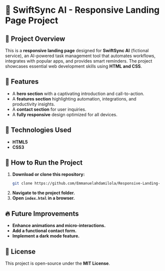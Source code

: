 # 🚀 **SwiftSync AI - Responsive Landing Page Project**  

## 📌 **Project Overview**  
This is a **responsive landing page** designed for **SwiftSync AI** (fictional service), an AI-powered task management tool that automates workflows, integrates with popular apps, and provides smart reminders. The project showcases essential web development skills using **HTML and CSS**.

## 🎯 **Features**  
- A **hero section** with a captivating introduction and call-to-action.  
- A **features section** highlighting automation, integrations, and productivity insights.  
- A **contact section** for user inquiries.  
- A **fully responsive** design optimized for all devices.

## 📖 **Technologies Used**  
- **HTML5**  
- **CSS3**   

## 🚀 **How to Run the Project**  
1. **Download or clone this repository:**  
   ```bash
   git clone https://github.com/Emmanuelahdamilola/Responsive-Landing-Page----Mini-Project.git
   ```  
2. **Navigate to the project folder.**  
3. **Open `index.html` in a browser.**

## 🔥 **Future Improvements**  
- **Enhance animations and micro-interactions.**  
- **Add a functional contact form.**  
- **Implement a dark mode feature.**  

## 📝 **License**  
This project is open-source under the **MIT License**.

